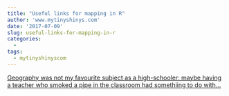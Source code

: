 ```yaml
---
title: "Useful links for mapping in R"
author: 'www.mytinyshinys.com'
date: '2017-07-09'
slug: useful-links-for-mapping-in-r
categories:
  - 
tags:
  - mytinyshinyscom
---
```


[Geography was not my favourite subject as a high-schooler: maybe having a teacher who smoked a pipe in the classroom had somethiing to do with...<click to read more>](https://www.mytinyshinys.com/2017/07/09/mapl/)

